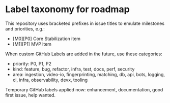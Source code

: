 # Label taxonomy for roadmap

This repository uses bracketed prefixes in issue titles to emulate milestones and priorities, e.g.:

- [M0][P0] Core Stabilization item
- [M1][P1] MVP item

When custom GitHub Labels are added in the future, use these categories:
- priority: P0, P1, P2
- kind: feature, bug, refactor, infra, test, docs, perf, security
- area: ingestion, video-io, fingerprinting, matching, db, api, bots, logging, ci, infra, observability, devx, tooling

Temporary GitHub labels applied now: enhancement, documentation, good first issue, help wanted.

